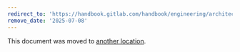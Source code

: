 ```yaml
---
redirect_to: 'https://handbook.gitlab.com/handbook/engineering/architecture/design-documents/cloud_native_gitlab_pages/'
remove_date: '2025-07-08'
---
```


<!-- markdownlint-disable -->
<!-- vale off -->

This document was moved to [another location](https://handbook.gitlab.com/handbook/engineering/architecture/design-documents/cloud_native_gitlab_pages/).

<!-- This redirect file can be deleted after <2025-07-08>. -->
<!-- Redirects that point to other docs in the same project expire in three months. -->
<!-- Redirects that point to docs in a different project or site (for example, link is not relative and starts with `https:`) expire in one year. -->
<!-- Before deletion, see: https://docs.gitlab.com/ee/development/documentation/redirects.html -->

